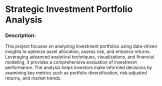 # Strategic Investment Portfolio Analysis

### **Description:**  
This project focuses on analyzing investment portfolios using data-driven insights to optimize asset allocation, assess risk, and enhance returns. Leveraging advanced analytical techniques, visualizations, and financial modeling, it provides a comprehensive evaluation of investment performance. The analysis helps investors make informed decisions by examining key metrics such as portfolio diversification, risk-adjusted returns, and market trends.
